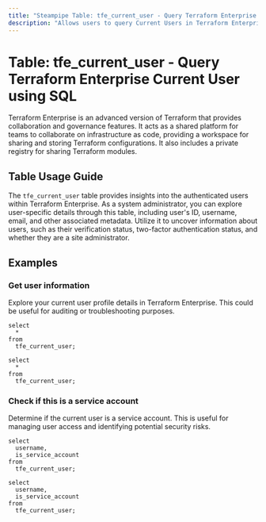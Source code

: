 ```yaml
---
title: "Steampipe Table: tfe_current_user - Query Terraform Enterprise Current User using SQL"
description: "Allows users to query Current Users in Terraform Enterprise, specifically to retrieve detailed information about the authenticated user."
---
```


# Table: tfe_current_user - Query Terraform Enterprise Current User using SQL

Terraform Enterprise is an advanced version of Terraform that provides collaboration and governance features. It acts as a shared platform for teams to collaborate on infrastructure as code, providing a workspace for sharing and storing Terraform configurations. It also includes a private registry for sharing Terraform modules.

## Table Usage Guide

The `tfe_current_user` table provides insights into the authenticated users within Terraform Enterprise. As a system administrator, you can explore user-specific details through this table, including user's ID, username, email, and other associated metadata. Utilize it to uncover information about users, such as their verification status, two-factor authentication status, and whether they are a site administrator.

## Examples

### Get user information
Explore your current user profile details in Terraform Enterprise. This could be useful for auditing or troubleshooting purposes.

```sql+postgres
select
  *
from
  tfe_current_user;
```

```sql+sqlite
select
  *
from
  tfe_current_user;
```

### Check if this is a service account
Determine if the current user is a service account. This is useful for managing user access and identifying potential security risks.

```sql+postgres
select
  username,
  is_service_account
from
  tfe_current_user;
```

```sql+sqlite
select
  username,
  is_service_account
from
  tfe_current_user;
```